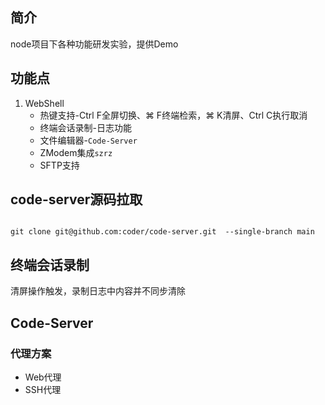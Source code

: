## 简介

node项目下各种功能研发实验，提供Demo

## 功能点
1. WebShell
    - 热键支持-Ctrl F全屏切换、⌘ F终端检索，⌘ K清屏、Ctrl C执行取消
    - 终端会话录制-日志功能
    - 文件编辑器-`Code-Server`
    - ZModem集成`szrz`
    - SFTP支持
   
## code-server源码拉取

```shell

git clone git@github.com:coder/code-server.git  --single-branch main

```

## 终端会话录制
清屏操作触发，录制日志中内容并不同步清除


## Code-Server

### 代理方案
- Web代理
- SSH代理